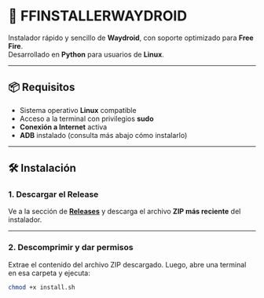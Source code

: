# 🚀 FFINSTALLERWAYDROID

Instalador rápido y sencillo de **Waydroid**, con soporte optimizado para **Free Fire**.  
Desarrollado en **Python** para usuarios de **Linux**.

---

## 📦 Requisitos

- Sistema operativo **Linux** compatible  
- Acceso a la terminal con privilegios **sudo**  
- **Conexión a Internet** activa  
- **ADB** instalado (consulta más abajo cómo instalarlo)

---

## 🛠️ Instalación

### 1. Descargar el Release

Ve a la sección de **[Releases](https://github.com/tuusuario/tu-repositorio/releases)** y descarga el archivo **ZIP más reciente** del instalador.

---

### 2. Descomprimir y dar permisos

Extrae el contenido del archivo ZIP descargado. Luego, abre una terminal en esa carpeta y ejecuta:

```bash
chmod +x install.sh

